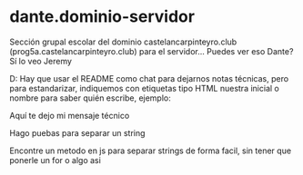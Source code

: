 # dante.dominio-servidor
Sección grupal escolar del dominio castelancarpinteyro.club (prog5a.castelancarpinteyro.club) para el servidor...
Puedes ver eso Dante?
Sí lo veo Jeremy

D: Hay que usar el README como chat para dejarnos notas técnicas, pero para estandarizar, indiquemos con etiquetas tipo HTML nuestra inicial o nombre para saber quién escribe, ejemplo:

<dante>Aquí te dejo mi mensaje técnico</dante>

<jeremy>Hago puebas para separar un string</jeremy>

<jeremy>Encontre un metodo en js para separar strings de forma facil, sin tener que ponerle un for o algo asi</jeremy>
